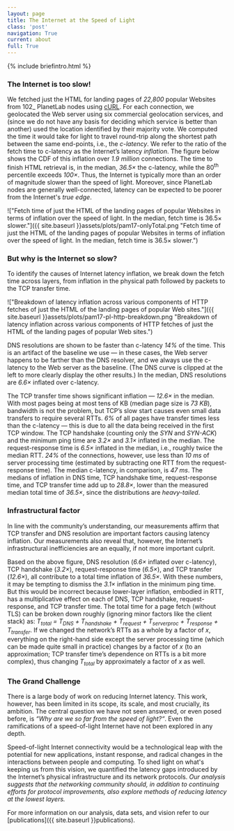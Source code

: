 ```yaml
---
layout: page
title: The Internet at the Speed of Light
class: 'post'
navigation: True
current: about
full: True
---
```


{% include briefintro.html %}

### The Internet is too slow!

We fetched just the HTML for landing pages of _22,800_ popular Websites from 102_ PlanetLab nodes using [cURL](https://curl.haxx.se). For each connection, we geolocated the Web server using six commercial geolocation services, and (since we do not have any basis for deciding which service is better than another) used the location identified by their majority vote. We computed the time it would take for light to travel round-trip along the shortest path between the same end-points, i.e., the _c-latency_. We refer to the ratio of the fetch time to c-latency as the Internet’s latency _inflation_. The figure below shows the CDF of this inflation over _1.9 million_ connections. The time to finish HTML retrieval is, in the median, _36.5×_ the c-latency, while the 80<sup>th</sup> percentile exceeds _100×_. Thus, the Internet is typically more than an order of magnitude slower than the speed of light. Moreover, since PlanetLab nodes are generally well-connected, latency can be expected to be poorer from the Internet's _true edge_.

!["Fetch time of just the HTML of the landing pages of popular Websites in terms of inflation over the speed of light. In the median, fetch time is 36.5× slower."]({{ site.baseurl }}assets/plots/pam17-onlyTotal.png "Fetch time of just the HTML of the landing pages of popular Websites in terms of inflation over the speed of light. In the median, fetch time is 36.5× slower.")

### But why is the Internet so slow?

To identify the causes of Internet latency inflation, we break down the fetch time across layers, from inflation in the physical path followed by packets to the TCP transfer time.

!["Breakdown of latency inflation across various components of HTTP fetches of just the HTML of the landing pages of popular Web sites."]({{ site.baseurl }}assets/plots/pam17-pl-http-breakdown.png "Breakdown of latency inflation across various components of HTTP fetches of just the HTML of the landing pages of popular Web sites.")

DNS resolutions are shown to be faster than c-latency _14%_ of the time. This is an artifact of the baseline we use — in these cases, the Web server happens to be farther than the DNS resolver, and we always use the c-latency to the Web server as the baseline. (The DNS curve is clipped at the left to more clearly display the other results.) In the median, DNS resolutions are _6.6×_ inflated over c-latency.

The TCP transfer time shows significant inflation — _12.6×_ in the median. With most pages being at most tens of KB (median page size is _73 KB_), bandwidth is not the problem, but TCP’s slow start causes even small data transfers to require several RTTs. _6%_ of all pages have transfer times less than the c-latency — this is due to all the data being received in the first TCP window. The TCP handshake (counting only the _SYN_ and _SYN-ACK_) and the minimum ping time are _3.2×_ and _3.1×_ inflated in the median. The request-response time is _6.5×_ inflated in the median, i.e., roughly twice the median RTT. _24%_ of the connections, however, use less than _10 ms_ of server processing time (estimated by subtracting one RTT from the request-response time). The median c-latency, in comparison, is _47 ms_. The medians of inflation in DNS time, TCP handshake time, request-response time, and TCP transfer time add up to _28.8×_, lower than the measured median total time of _36.5×_, since the distributions are _heavy-tailed_.

### Infrastructural factor

In line with the community’s understanding, our measurements affirm that TCP transfer and DNS resolution are important factors causing latency inflation. Our measurements also reveal that, however, the Internet’s infrastructural inefficiencies are an equally, if not more important culprit.

Based on the above figure, DNS resolution (_6.6×_ inflated over c-latency), TCP handshake (_3.2×_), request-response time (_6.5×_), and TCP transfer (_12.6×_), all contribute to a total time inflation of _36.5×_. With these numbers, it may be tempting to dismiss the _3.1×_ inflation in the minimum ping time. But this would be incorrect because lower-layer inflation, embodied in RTT, has a multiplicative effect on each of DNS, TCP handshake, request-response, and TCP transfer time. The total time for a page fetch (without TLS) can be broken down roughly (ignoring minor factors like the client stack) as: _T<sub>total</sub> = T<sub>DNS</sub> + T<sub>handshake</sub> + T<sub>request</sub> + T<sub>serverproc</sub> + T<sub>response</sub> + T<sub>transfer</sub>_. If we changed the network’s RTTs as a whole by a factor of _x_, everything on the right-hand side except the server processing time (which can be made quite small in practice) changes by a factor of _x_ (to an approximation; TCP transfer time’s dependence on RTTs is a bit more complex), thus changing _T<sub>total</sub>_ by approximately a factor of _x_ as well.

### The Grand Challenge

There is a large body of work on reducing Internet latency. This work, however, has been limited in its scope, its scale, and most crucially, its ambition. The central question we have not seen answered, or even posed before, is _“Why are we so far from the speed of light?“_. Even the ramifications of a speed-of-light Internet have not been explored in any depth.

Speed-of-light Internet connectivity would be a technological leap with the potential for new applications, instant response, and radical changes in the interactions between people and computing. To shed light on what's keeping us from this vision, we quantified the latency gaps introduced by the Internet’s physical infrastructure and its network protocols. _Our analysis suggests that the networking community should, in addition to continuing efforts for protocol improvements, also explore methods of reducing latency at the lowest layers._


For more information on our analysis, data sets, and vision refer to our [publications]({{ site.baseurl }}publications).
